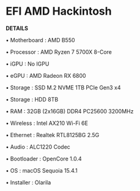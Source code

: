 # EFI AMD Hackintosh
**DETAILS**

• Motherboard : AMD B550

• Processor : AMD Ryzen 7 5700X 8-Core

• iGPU : No IGPU

• eGPU : AMD Radeon RX 6800

• Storage : SSD M.2 NVME 1TB PCIe Gen3 x4

• Storage : HDD 8TB

• RAM : 32GB (2x16GB) DDR4 PC25600 3200MHz

• Wireless : Intel AX210 Wi-Fi 6E

• Ethernet : Realtek RTL8125BG 2.5G

• Audio : ALC1220 Codec

• Bootloader : OpenCore 1.0.4

• OS : macOS Sequoia 15.4.1

• Installer : Olarila

